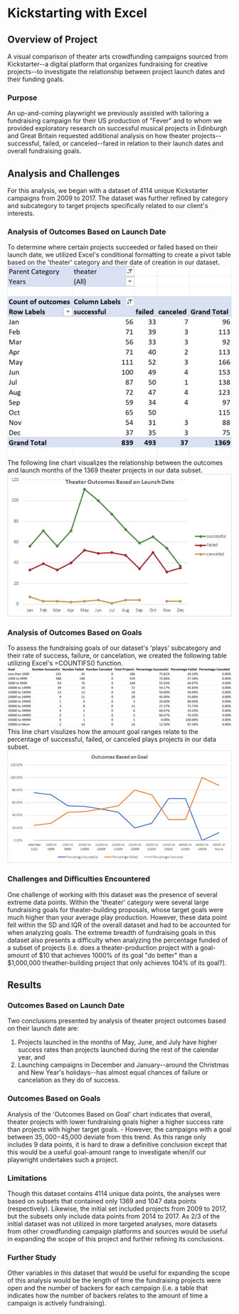 # Kickstarting with Excel

## Overview of Project
A visual comparison of theater arts crowdfunding campaigns sourced from Kickstarter--a digital platform that organizes fundraising for creative projects--to investigate the relationship between project launch dates and their funding goals.

### Purpose
An up-and-coming playwright we previously assisted with tailoring a fundraising campaign for their US production of "Fever" and to whom we provided exploratory research on successful musical projects in Edinburgh and Great Britain requested additional analysis on how theater projects--successful, failed, or canceled--fared in relation to their launch dates and overall fundraising goals. 

## Analysis and Challenges
For this analysis, we began with a dataset of 4114 unique Kickstarter campaigns from 2009 to 2017. The dataset was further refined by category and subcategory to target projects specifically related to our client's interests.

### Analysis of Outcomes Based on Launch Date
To determine where certain projects succeeded or failed based on their launch date, we utilized Excel's conditional formatting to create a pivot table based on the 'theater' category and their date of creation in our dataset.
![Theater Outcomes Table](https://github.com/Jay-ni13/kickstarter-analysis/blob/main/Resources/Theater_Outcomes_Table.png)
The following line chart visualizes the relationship between the outcomes and launch months of the 1369 theater projects in our data subset.
![Theater Outcomes Based on Launch Date](https://github.com/Jay-ni13/kickstarter-analysis/blob/main/Resources/Theater_Outcomes_vs_Launch.png)

### Analysis of Outcomes Based on Goals
To assess the fundraising goals of our dataset's 'plays' subcategory and their rate of success, failure, or cancelation, we created the following table utilizing Excel's =COUNTIFS() function.
![Outcomes vs Goals Table](https://github.com/Jay-ni13/kickstarter-analysis/blob/main/Resources/Outcomes_vs_Goals_Table.png)
This line chart visulizes how the amount goal ranges relate to the percentage of successful, failed, or canceled plays projects in our data subset.
![Outcomes Based on Goal](https://github.com/Jay-ni13/kickstarter-analysis/blob/main/Resources/Outcomes_vs_Goals.png)

### Challenges and Difficulties Encountered
One challenge of working with this dataset was the presence of several extreme data points. Within the 'theater' category were several large fundraising goals for theater-building proposals, whose target goals were much higher than your average play production. However, these data point fell within the SD and IQR of the overall dataset and had to be accounted for when analyzing goals. 
The extreme breadth of fundraising goals in this dataset also presents a difficulty when analyzing the percentage funded of a subset of projects (i.e. does a theater-production project with a goal-amount of $10 that achieves 1000% of its goal "do better" than a $1,000,000 theather-building project that only achieves 104% of its goal?).

## Results

### Outcomes Based on Launch Date
Two conclusions presented by analysis of theater project outcomes based on their launch date are: 
1) Projects launched in the months of May, June, and July have higher success rates than projects launched during the rest of the calendar year, and
2) Launching campaigns in December and January--around the Christmas and New Year's holidays--has almost equal chances of failure or cancelation as they do of success.

### Outcomes Based on Goals
Analysis of the 'Outcomes Based on Goal' chart indicates that overall, theater projects with lower fundraising goals higher a higher success rate than projects with higher target goals. 
    - However, the campaigns with a goal between $35,000-$45,000 deviate from this trend. As this range only includes 9 data points, it is hard to draw a definitive conclusion except that this would be a useful goal-amount range to investigate when/if our playwright undertakes such a project.

### Limitations
Though this dataset contains 4114 unique data points, the analyses were based on subsets that contained only 1369 and 1047 data points (respectively). Likewise, the initial set included projects from 2009 to 2017, but the subsets only include data points from 2014 to 2017. As 2/3 of the initial dataset was not utilized in more targeted analyses, more datasets from other crowdfunding campaign platforms and sources would be useful in expanding the scope of this project and further refining its conclusions.

### Further Study
Other variables in this dataset that would be useful for expanding the scope of this analysis would be the length of time the fundraising projects were open and the number of backers for each campaign (i.e. a table that indicates how the number of backers relates to the amount of time a campaign is actively fundraising).
